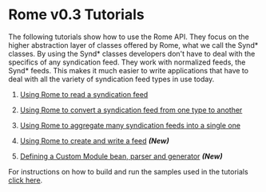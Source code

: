 # Rome v0.3 Tutorials


The following tutorials show how to use the Rome API. They focus on the higher abstraction layer of classes offered by Rome, what we call the Synd\* classes. By using the Synd\* classes developers don't have to deal with the specifics of any syndication feed. They work with normalized feeds, the Synd\* feeds. This makes it much easier to write applications that have to deal with all the variety of syndication feed types in use today.


 
1. [Using Rome to read a syndication feed](RomeV0.3TutorialUsingRomeToReadASyndicationFeed.html)
 
1. [Using Rome to convert a syndication feed from one type to another](RomeV0.3TutorialUsingRomeToConvertASyndicationFeedFromOneTypeToAnother.html)
 
1. [Using Rome to aggregate many syndication feeds into a single one](RomeV0.3TutorialUsingRomeToAggregateManySyndicationFeedsIntoASingleOne.html)
 
1. [Using Rome to create and write a feed](RomeV0.3TutorialUsingRomeToCreateAndWriteASyndicationFeed.html) **_(New)_**
 
1. [Defining a Custom Module bean, parser and generator](RomeV0.3TutorialDefiningACustomModuleBeanParserAndGenerator.html) **_(New)_**
 


For instructions on how to build and run the samples used in the tutorials [click here](RomeV0.3HowToBuildAndRunTheTutorialsSampleCode.html).

